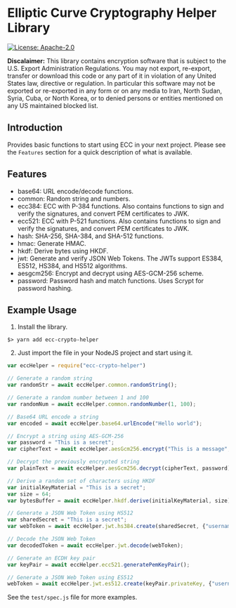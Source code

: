 # Elliptic Curve Cryptography Helper Library

[![License: Apache-2.0](https://img.shields.io/badge/License-Apache--2.0-blue.svg)](https://opensource.org/licenses/Apache-2.0)

**Discalaimer:** This library contains encryption software that is subject to 
the U.S. Export Administration Regulations. You may not export, re-export, 
transfer or download this code or any part of it in violation of any United 
States law, directive or regulation. In particular this software may not be 
exported or re-exported in any form or on any media to Iran, North Sudan, 
Syria, Cuba, or North Korea, or to denied persons or entities mentioned on any 
US maintained blocked list.

## Introduction
Provides basic functions to start using ECC in your next project. Please see
the `Features` section for a quick description of what is available. 

## Features

- base64: URL encode/decode functions.
- common: Random string and numbers.
- ecc384: ECC with P-384 functions. Also contains functions to sign and verify
          the signatures, and convert PEM certificates to JWK.
- ecc521: ECC with P-521 functions. Also contains functions to sign and verify
          the signatures, and convert PEM certificates to JWK.
- hash: SHA-256, SHA-384, and SHA-512 functions.
- hmac: Generate HMAC.
- hkdf: Derive bytes using HKDF.
- jwt: Generate and verify JSON Web Tokens. The JWTs support ES384, ES512, 
       HS384, and HS512 algorithms.
- aesgcm256: Encrypt and decrypt using AES-GCM-256 scheme.
- password: Password hash and match functions. Uses Scrypt for password hashing.

## Example Usage

1. Install the library.

```
$> yarn add ecc-crypto-helper
```

2. Just import the file in your NodeJS project and start using it.

```javascript
var eccHelper = require("ecc-crypto-helper")

// Generate a random string
var randomStr = await eccHelper.common.randomString();

// Generate a random number between 1 and 100
var randomNum = await eccHelper.common.randomNumber(1, 100);

// Base64 URL encode a string
var encoded = await eccHelper.base64.urlEncode("Hello world");

// Encrypt a string using AES-GCM-256
var password = "This is a secret";
var cipherText = await eccHelper.aesGcm256.encrypt("This is a message", password);

// Decrypt the previously encrypted string
var plainText = await eccHelper.aesGcm256.decrypt(cipherText, password);

// Derive a random set of characters using HKDF
var initialKeyMaterial = "This is a secret";
var size = 64;
var bytesBuffer = await eccHelper.hkdf.derive(initialKeyMaterial, size);

// Generate a JSON Web Token using HS512
var sharedSecret = "This is a secret";
var webToken = await eccHelper.jwt.hs384.create(sharedSecret, {"username":"bob"});

// Decode the JSON Web Token
var decodedToken = await eccHelper.jwt.decode(webToken);

// Generate an ECDH key pair
var keyPair = await eccHelper.ecc521.generatePemKeyPair();

// Generate a JSON Web Token using ES512
webToken = await eccHelper.jwt.es512.create(keyPair.privateKey, {"username":"bob"});
```

See the `test/spec.js` file for more examples.
